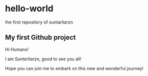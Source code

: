 # hello-world
the first repository of suntarliarzn

## My first Github project

Hi Humans!

I am Sunterliarzn, good to see you all!

Hope you can join me to embark on this new and wonderful journey!
